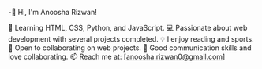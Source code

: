 -👋 Hi, I'm Anoosha Rizwan!

🌱 Learning HTML, CSS, Python, and JavaScript.
💻 Passionate about web development with several projects completed.
💡 I enjoy reading and sports.
👯 Open to collaborating on web projects.
💬 Good communication skills and love collaborating.
📫 Reach me at: [anoosha.rizwan0@gmail.com]
<!---
AnooshaRizwan/AnooshaRizwan is a ✨ special ✨ repository because its `README.md` (this file) appears on your GitHub profile.
You can click the Preview link to take a look at your changes.
--->
